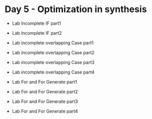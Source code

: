 # Day 5 - Optimization in synthesis

- Lab Incomplete IF part1


- Lab Incomplete IF part2

- Lab incomplete overlapping Case part1

- Lab incomplete overlapping Case part2

- Lab incomplete overlapping Case part3

- Lab incomplete overlapping Case part4

- Lab For and For Generate part1

- Lab For and For Generate part2

- Lab For and For Generate part3

- Lab For and For Generate part4
